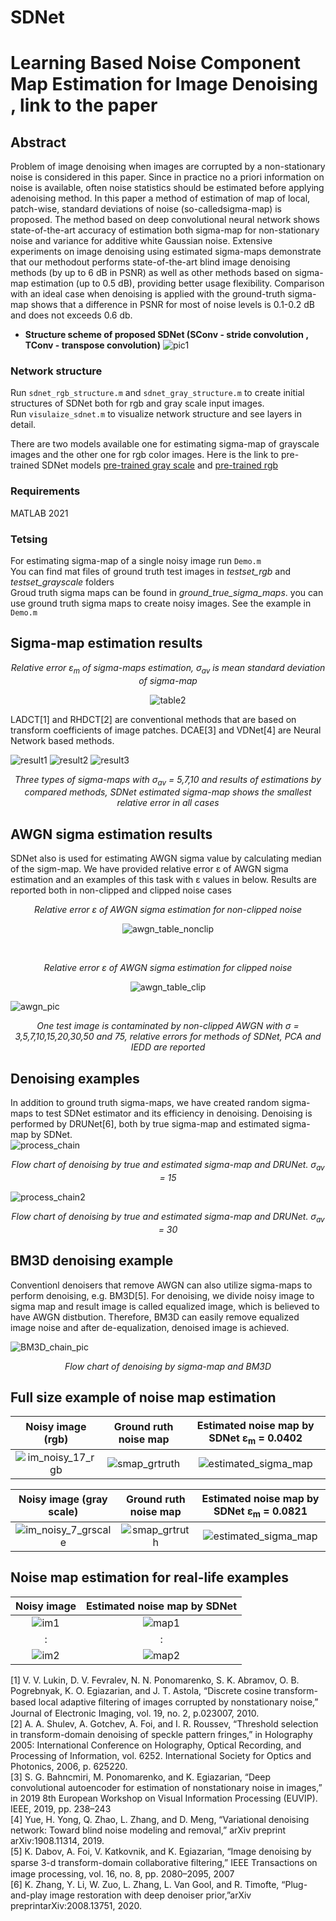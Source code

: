 # SDNet

# Learning Based Noise Component Map Estimation for Image Denoising , link to the paper

 ##  Abstract 
 Problem  of  image  denoising  when  images  are corrupted  by  a  non-stationary  noise  is  considered  in  this  paper. Since  in  practice  no  a  priori  information  on  noise  is  available, often   noise   statistics   should   be   estimated   before   applying   adenoising   method.   In   this   paper   a   method   of   estimation   of map  of  local,  patch-wise,  standard  deviations  of  noise  (so-calledsigma-map) is proposed. The method based on deep convolutional neural network shows state-of-the-art accuracy of estimation both sigma-map  for  non-stationary  noise  and  variance  for  additive white  Gaussian  noise.  Extensive  experiments  on  image  denoising  using  estimated  sigma-maps  demonstrate  that  our  methodout performs  state-of-the-art  blind  image  denoising  methods  (by up to 6 dB in PSNR) as well as other methods based on sigma-map estimation (up to 0.5 dB), providing better usage flexibility. Comparison  with  an  ideal  case  when  denoising  is  applied  with the ground-truth sigma-map shows that a difference in PSNR for most  of  noise  levels  is  0.1-0.2  dB  and  does  not  exceeds  0.6  db.
 
 + **Structure scheme of proposed SDNet (SConv - stride convolution , TConv - transpose convolution)**
![pic1](https://user-images.githubusercontent.com/31028574/132021861-0cbd4ba0-31d4-46c9-9ede-79c67e496010.PNG)
        
  ### Network structure ###
  Run ``` sdnet_rgb_structure.m ```  and ``` sdnet_gray_structure.m ``` to create initial structures of SDNet both for rgb and gray scale input images. <br />
  Run ``` visulaize_sdnet.m ``` to visualize network structure and see layers in detail.
        
There are two models available one for estimating sigma-map of grayscale images and the other one for rgb color images. Here is the link to pre-trained SDNet models [pre-trained gray scale](https://webpages.tuni.fi/imaging/sdnet/sdnet_gray.mat) and [pre-trained rgb](https://webpages.tuni.fi/imaging/sdnet/sdnet_rgb.mat)

### Requirements ###
MATLAB 2021

### Tetsing ###
For estimating  sigma-map of a single noisy image run ``` Demo.m ``` <br />
You can find mat files of ground truth test images in <i>testset_rgb</i> and <i>testset_grayscale</i> folders <br />
Groud truth sigma maps can be found in <i>ground_true_sigma_maps</i>. you can use ground truth sigma maps to create noisy images. See the example in  ``` Demo.m ```

## Sigma-map estimation results ##


<p align="center">
<i> Relative error ε<sub>m</sub> of sigma-maps estimation, σ<sub>av</sub> is mean standard deviation of sigma-map </i>
</p>
<p align="center">
   <img src="https://user-images.githubusercontent.com/31028574/132628960-887a799a-be03-4855-8f37-dd4e25240eb8.PNG" alt="table2"/>
</p>

LADCT[1] and RHDCT[2] are conventional methods that are based on transform coefficients of image patches. DCAE[3] and VDNet[4] are Neural Network based methods. 

![result1](https://user-images.githubusercontent.com/31028574/132997464-73b36205-6f4f-4474-b4a4-7b54cc21cea5.PNG)
![result2](https://user-images.githubusercontent.com/31028574/132997456-bb7d3d6d-b8f5-46ab-9687-301a395e87fb.PNG)
![result3](https://user-images.githubusercontent.com/31028574/132997458-88a8cc6d-7d19-48ff-9b35-8db619317cb5.PNG)

<p align="center">
<i> Three types of sigma-maps with σ<sub>av</sub> = 5,7,10 and results of estimations by compared methods, SDNet estimated sigma-map shows the smallest relative error in all cases </i>
</p>

## AWGN sigma estimation results ##
SDNet also is used for estimating AWGN sigma value by calculating median of the sigm-map. We have provided relative error ε of AWGN sigma estimation and an examples of this task with  ε values in below. Results are reported both in non-clipped and clipped noise cases </i>

 <p align="center">
<i>Relative error ε of AWGN sigma estimation for non-clipped noise </i>
</p>
<p align="center">
 <img src="https://user-images.githubusercontent.com/31028574/132997632-9d45c425-a10b-4922-a499-11dce7a11311.PNG" alt = "awgn_table_nonclip"/>
</p><br />
 <p align="center"> 
<i>Relative error ε of AWGN sigma estimation for clipped noise </i>
</p>
<p align="center">
 <img src="https://user-images.githubusercontent.com/31028574/132997672-c1d94b6e-8119-4851-8cce-b0508b9a4793.PNG" alt = "awgn_table_clip"/>
</p>


![awgn_pic](https://user-images.githubusercontent.com/31028574/132997703-6c6ac331-b01d-4b63-a34b-c2a0a07eae9d.PNG)

 <p align="center">
<i> One test image is contaminated by non-clipped AWGN with σ = 3,5,7,10,15,20,30,50 and 75, relative errors for methods of SDNet, PCA and IEDD are reported</i>
</p>


## Denoising  examples ##
In addition to ground truth sigma-maps, we have created random sigma-maps to test SDNet estimator and its efficiency in denoising. Denoising is performed by DRUNet[6], both by true sigma-map and estimated sigma-map by SDNet.<br />
![process_chain](https://user-images.githubusercontent.com/31028574/133067025-e44a2c37-4108-418d-be57-b1793ec9e8d3.PNG)
 <p align="center">
<i> Flow chart of denoising by true and estimated sigma-map and DRUNet. σ<sub>av</sub> = 15   </i>
</p>

![process_chain2](https://user-images.githubusercontent.com/31028574/133067663-3ce3ab39-9431-4edd-aeb9-16f08a519d13.PNG)

 <p align="center">
<i> Flow chart of denoising by true and estimated sigma-map and DRUNet. σ<sub>av</sub> = 30  </i>
</p>


## BM3D denoising example ##
Conventionl denoisers that remove AWGN can also utilize sigma-maps to perform denoising, e.g. BM3D[5]. For denoising, we divide noisy image to sigma map and result image is called equalized image, which is believed to have AWGN distbution. Therefore, BM3D can easily remove equalized image noise and after de-equalization, denoised image is achieved. 

![BM3D_chain_pic](https://user-images.githubusercontent.com/31028574/133612352-89257c51-20a8-4aef-8950-06a577e43c77.PNG)
 <p align="center">
<i> Flow chart of denoising by sigma-map and BM3D  </i>
</p>

## Full size example of noise map estimation ##

Noisy image (rgb)          |  Ground ruth noise map    |  Estimated noise map by SDNet ε<sub>m</sub> = 0.0402
:-------------------------:|:-------------------------:|:-------------------------:
![im_noisy_17_rgb](https://user-images.githubusercontent.com/31028574/152063936-7ab8ff27-aea1-4aef-80b0-a9b02c332b99.png)  |  ![smap_grtruth](https://user-images.githubusercontent.com/31028574/152064068-38a73cd1-9b24-488e-9c31-e132cf0ae75b.png) | ![estimated_sigma_map](https://user-images.githubusercontent.com/31028574/152064633-b94a4bc4-d4c5-472b-a38d-1f934edef966.png)


Noisy image (gray scale)   |  Ground ruth noise map    |  Estimated noise map by SDNet ε<sub>m</sub> = 0.0821
:-------------------------:|:-------------------------:|:-------------------------:
![im_noisy_7_grscale](https://user-images.githubusercontent.com/31028574/152064751-57db05a5-138b-4ddb-876d-a470ac9961c2.png) | ![smap_grtruth](https://user-images.githubusercontent.com/31028574/152064779-a26883b6-7a88-4b18-b6d0-e34d75b355d6.png) | ![estimated_sigma_map](https://user-images.githubusercontent.com/31028574/152064798-cfe064d2-820a-45be-9473-cc1fbcd57134.png)

## Noise map estimation for real-life examples  ##

Noisy image                |  Estimated noise map by SDNet
:-------------------------:|:-------------------------:
![im1](https://user-images.githubusercontent.com/31028574/152116812-6bf19a33-45f6-41d7-be3a-eb7c7b1d8fb6.png)| ![map1](https://user-images.githubusercontent.com/31028574/152116842-49fc7a9b-8a05-4ece-ab48-d30369df0efa.png)
:|:
![im2](https://user-images.githubusercontent.com/31028574/152116907-6b935593-5015-45ed-bbc9-29cf8e276d27.png)| ![map2](https://user-images.githubusercontent.com/31028574/152116938-4f07e458-7748-43bc-95f8-5aa83a06614a.png)




[1]  V. V. Lukin, D. V. Fevralev, N. N. Ponomarenko, S. K. Abramov, O. B. Pogrebnyak, K. O. Egiazarian, and J. T. Astola, “Discrete cosine transform- based local adaptive ﬁltering of images corrupted by nonstationary noise,” Journal of Electronic Imaging, vol. 19, no. 2, p.023007, 2010.<br />
[2] A. A. Shulev, A. Gotchev, A. Foi, and I. R. Roussev, “Threshold selection in transform-domain denoising of speckle pattern fringes,” in Holography 2005: International Conference on Holography, Optical Recording, and Processing of Information, vol. 6252. International Society for Optics and Photonics, 2006, p. 625220.<br />
[3] S. G. Bahncmiri, M. Ponomarenko, and K. Egiazarian, “Deep convolutional autoencoder for estimation of nonstationary noise in images,” in 2019 8th European Workshop on Visual Information Processing (EUVIP). IEEE, 2019, pp. 238–243 <br />
[4] Yue, H. Yong, Q. Zhao, L. Zhang, and D. Meng, “Variational denoising network: Toward blind noise modeling and removal,” arXiv preprint arXiv:1908.11314, 2019.<br />
[5] K. Dabov, A. Foi, V. Katkovnik, and K. Egiazarian, “Image denoising by sparse 3-d transform-domain collaborative ﬁltering,” IEEE Transactions on image processing, vol. 16, no. 8, pp. 2080–2095, 2007 <br />
[6] K. Zhang, Y. Li, W. Zuo, L. Zhang, L. Van Gool, and R. Timofte, “Plug-and-play  image  restoration  with  deep  denoiser  prior,”arXiv  preprintarXiv:2008.13751, 2020.
